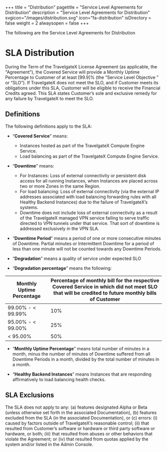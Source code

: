 +++
title = "Distribution"
pagetitle = "Service Level Agreements for Distribution"
description = "Service Level Agreements for Distribution"
svgicon="/images/distribution.svg"
icon="fa-distribution"
isDirectory = false
weight = 2
alwaysopen = false
+++

The following are the Service Level Agreements for Distribution

# SLA Distribution

During the Term of the TravelgateX License Agreement (as applicable, the "Agreement"), the Covered Service will provide a Monthly Uptime Percentage to Customer of at least [99.9]% (the “Service Level Objective ” or “SLO”). If TravelgateX does not meet the SLO, and if Customer meets its obligations under this SLA, Customer will be eligible to receive the Financial Credits agreed. This SLA states Customer’s sole and exclusive remedy for any failure by TravelgateX to meet the SLO.

## Definitions

The following definitions apply to the SLA:

* “**Covered Service**” means:

	* Instances hosted as part of the TravelgateX Compute Engine Service.
	* Load balancing as part of the TravelgateX Compute Engine Service.

* “**Downtime**” means:

	* For Instances: Loss of external connectivity or persistent disk access for all running Instances, when Instances are placed across two or more Zones in the same Region.
	* For load balancing: Loss of external connectivity (via the external IP addresses associated with load balancing forwarding rules with all Healthy Backend Instances) due to the failure of TravelgateX’s systems.
	* Downtime does not include loss of external connectivity as a result of the TravelgateX managed VPN service failing to serve traffic directed to VPN tunnels under that service. That sort of downtime is addressed exclusively in the VPN SLA.

* “**Downtime Period**” means a period of one or more consecutive minutes of Downtime. Partial minutes or Intermittent Downtime for a period of less than one minute will not be counted towards any Downtime Periods.

* “**Degradation**” means a quality of service under expected SLO

* “**Degradation percentage**” means the following:

Monthly Uptime Percentage | Percentage of monthly bill for the respective Covered Service in which did not meet SLO that will be credited to future monthly bills of Customer
------------------------- | -------------------------
99.00% - < 99.99% | 10%
95.00% - < 99.00% | 25%
< 95.00% | 50%

* “**Monthly Uptime Percentage**” means total number of minutes in a month, minus the number of minutes of Downtime suffered from all Downtime Periods in a month, divided by the total number of minutes in a month.

* “**Healthy Backend Instances**” means Instances that are responding affirmatively to load balancing health checks.

## SLA Exclusions

The SLA does not apply to any: (a) features designated Alpha or Beta (unless otherwise set forth in the associated Documentation), (b) features excluded from the SLA (in the associated Documentation), or (c) errors: (i) caused by factors outside of TravelgateX’s reasonable control; (ii) that resulted from Customer’s software or hardware or third party software or hardware, or both; (iii) that resulted from abuses or other behaviors that violate the Agreement; or (iv) that resulted from quotas applied by the system and/or listed in the Admin Console.


